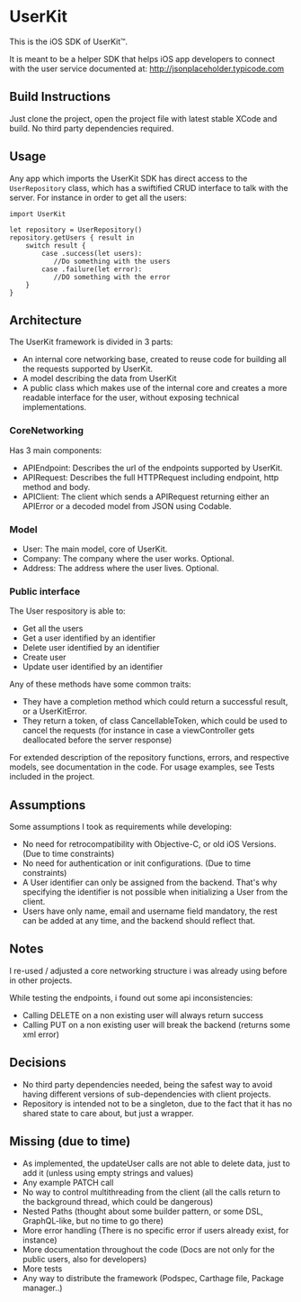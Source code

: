 # UserKit

This is the iOS SDK of UserKit™.

It is meant to be a helper SDK that helps iOS app developers to connect with the user service documented at:
http://jsonplaceholder.typicode.com

## Build Instructions

Just clone the project, open the project file with latest stable XCode and build. No third party dependencies required. 

## Usage

Any app which imports the UserKit SDK has direct access to the `UserRepository` class, which has a swiftified CRUD interface
to talk with the server. For instance in order to get all the users:

```
import UserKit

let repository = UserRepository()
repository.getUsers { result in
    switch result {
        case .success(let users):
           //Do something with the users
        case .failure(let error):
           //DO something with the error
    }
}
```

## Architecture

The UserKit framework is divided in 3 parts:

- An internal core networking base, created to reuse code for building all the requests supported by UserKit.
- A model describing the data from UserKit
- A public class which makes use of the internal core and creates a more readable interface for the user, without exposing technical implementations.

### CoreNetworking

Has 3 main components:

- APIEndpoint: Describes the url of the endpoints supported by UserKit.
- APIRequest: Describes the full HTTPRequest including endpoint, http method and body. 
- APIClient: The client which sends a APIRequest returning either an APIError or a decoded model from JSON using Codable.

### Model

- User: The main model, core of UserKit.
- Company: The company where the user works. Optional.
- Address: The address where the user lives. Optional.

### Public interface

The User respository is able to:
- Get all the users
- Get a user identified by an identifier
- Delete user identified by an identifier
- Create user 
- Update user identified by an identifier

Any of these methods have some common traits:
- They have a completion method which could return a successful result, or a UserKitError. 
- They return a token, of class CancellableToken, which could be used to cancel the requests (for instance in case a viewController gets deallocated before the server response)

For extended description of the repository functions, errors, and respective models, see documentation in the code.
For usage examples, see Tests included in the project.

## Assumptions

Some assumptions I took as requirements while developing:

- No need for retrocompatibility with Objective-C, or old iOS Versions. (Due to time constraints)
- No need for authentication or init configurations. (Due to time constraints)
- A User identifier can only be assigned from the backend. That's why specifying the identifier is not possible when initializing a User from the client.
- Users have only name, email and username field mandatory, the rest can be added at any time, and the backend should reflect that.

## Notes

I re-used / adjusted a core networking structure i was already using before in other projects.

While testing the endpoints, i found out some api inconsistencies:
- Calling DELETE on a non existing user will always return success
- Calling PUT on a non existing user will break the backend (returns some xml error)

## Decisions

- No third party dependencies needed, being the safest way to avoid having different versions of sub-dependencies with client projects.
- Repository is intended not to be a singleton, due to the fact that it has no shared state to care about, but just a wrapper.

## Missing (due to time)

- As implemented, the updateUser calls are not able to delete data, just to add it (unless using empty strings and values)
- Any example PATCH call 
- No way to control multithreading from the client (all the calls return to the background thread, which could be dangerous)
- Nested Paths (thought about some builder pattern, or some DSL, GraphQL-like, but no time to go there)
- More error handling (There is no specific error if users already exist, for instance)
- More documentation throughout the code (Docs are not only for the public users, also for developers)
- More tests
- Any way to distribute the framework (Podspec, Carthage file, Package manager..)

